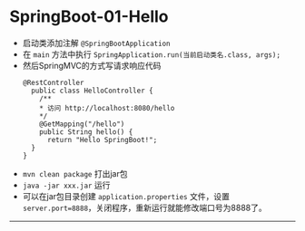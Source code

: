# SpringBoot-01-Hello
* 启动类添加注解 `@SpringBootApplication`
* 在 `main` 方法中执行 `SpringApplication.run(当前启动类名.class, args);`
* 然后SpringMVC的方式写请求响应代码
  ```
  @RestController
    public class HelloController {
      /**
      * 访问 http://localhost:8080/hello
      */
      @GetMapping("/hello")
      public String hello() {
        return "Hello SpringBoot!";
    }
  }
  ```
* `mvn clean package` 打出jar包
* `java -jar xxx.jar` 运行
* 可以在jar包目录创建 `application.properties` 文件，设置 `server.port=8888`，关闭程序，重新运行就能修改端口号为8888了。

---

